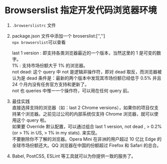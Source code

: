 # Browserslist 指定开发代码浏览器环境

1. `.browserslistrc` 文件
2. package.json 文件中添加一个 broserslist:['','']  
   `npx browserslist`可以查看

   last 1 version : 即支持各类浏览器最近的一个版本，当然这里的 1 是可变的数字。  
   1% : 支持市场份额大于 1% 的浏览器。  
   not dead: 这个 query 中 not 是逻辑非操作符，即对 dead 取反，而浏览器被认为是 dead 条件是：最新的两个版本中发现其市场份额已经低于 0.5% 并且 24 个月内没有任务官方支持和更新了。  
   not 也 queries 中惟一一个操作符，可以用在任何 query 前。

3. 最佳实践  
   直接选择支持的浏览器（如：last 2 Chrome versions），如果你的项目仅支持某个浏览器。之前见过公司的内部系统仅支持 Chrome 浏览器，就可以使用这个 query 啦。  
   如果要 Override 默认配置，可以通过组合 last 1 version, not dead , > 0.2% (or > 1% in US, > 1% in my stats). 来实现。  
   不要删除你不了解的浏览器。Opera Mini 在非洲的用户超过 10 亿比 Edge 的全球市场份额还大。QQ 浏览器在中国的份额超过 Firefox 和 Safari 的总合。

4. Babel, PostCSS, ESLint 等工具就可以为你提供一致的服务了。
